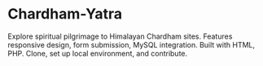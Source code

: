 # Chardham-Yatra
Explore spiritual pilgrimage to Himalayan Chardham sites. Features responsive design, form submission, MySQL integration. Built with HTML, PHP. Clone, set up local environment, and contribute.

